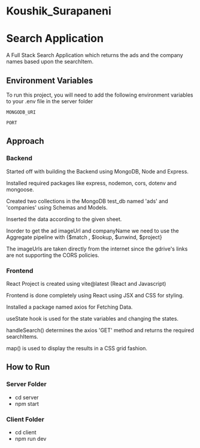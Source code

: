 ﻿# Koushik_Surapaneni




# Search Application

A Full Stack Search Application which returns the ads and the company names based upon the searchItem.


## Environment Variables

To run this project, you will need to add the following environment variables to your .env file in the server folder

`MONGODB_URI`

`PORT`


## Approach

### Backend

Started off with building the Backend using MongoDB, Node and Express. 

Installed required packages like express, nodemon, cors, dotenv and mongoose.

Created two collections in the MongoDB test_db named 'ads' and 'companies' using Schemas and Models.

Inserted the data according to the given sheet.

Inorder to get the ad imageUrl and companyName we need to use the Aggregate pipeline with {$match , $lookup, $unwind, $project}

The imageUrls are taken directly from the internet since the gdrive's links are not supporting the CORS policies.


### Frontend

React Project is created using vite@latest (React and Javascript)

Frontend is done completely using React using JSX and CSS for styling.

Installed a package named axios for Fetching Data.

useState hook is used for the state variables and changing the states.

handleSearch() determines the axios 'GET' method and returns the required searchItems.

map() is used to display the results in a CSS grid fashion.




## How to Run

### Server Folder

- cd server
- npm start

### Client Folder

- cd client
- npm run dev
